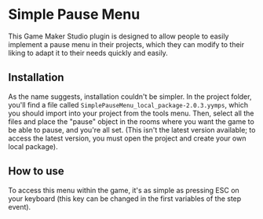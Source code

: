 # Simple Pause Menu

This Game Maker Studio plugin is designed to allow people to easily implement a pause menu in their projects, which they can modify to their liking to adapt it to their needs quickly and easily.

## Installation

As the name suggests, installation couldn't be simpler. In the project folder, you'll find a file called ```SimplePauseMenu_local_package-2.0.3.yymps```, which you should import into your project from the tools menu. Then, select all the files and place the "pause" object in the rooms where you want the game to be able to pause, and you're all set. (This isn't the latest version available; to access the latest version, you must open the project and create your own local package).

## How to use

To access this menu within the game, it's as simple as pressing ESC on your keyboard (this key can be changed in the first variables of the step event).
